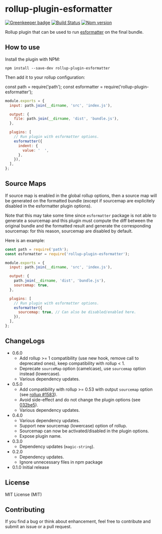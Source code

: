 # rollup-plugin-esformatter

[![Greenkeeper badge](https://badges.greenkeeper.io/mjeanroy/rollup-plugin-esformatter.svg)](https://greenkeeper.io/)
[![Build Status](https://travis-ci.org/mjeanroy/rollup-plugin-esformatter.svg?branch=master)](https://travis-ci.org/mjeanroy/rollup-plugin-esformatter)
[![Npm version](https://badge.fury.io/js/rollup-plugin-esformatter.svg)](https://badge.fury.io/js/rollup-plugin-esformatter)

Rollup plugin that can be used to run [esformatter](http://npmjs.com/package/esformatter) on the final bundle.

## How to use

Install the plugin with NPM:

`npm install --save-dev rollup-plugin-esformatter`

Then add it to your rollup configuration:

const path = require('path');
const esformatter = require('rollup-plugin-esformatter');

```javascript
module.exports = {
  input: path.join(__dirname, 'src', 'index.js'),

  output: {
    file: path.join(__dirname, 'dist', 'bundle.js'),
  },

  plugins: [
    // Run plugin with esformatter options.
    esformatter({
      indent: {
        value: '  ',
      },
    }),
  ],
};
```

## Source Maps

If source map is enabled in the global rollup options, then a source map will be generated on the formatted bundle (except if sourcemap are explicitely disabled in the esformatter plugin options).

Note that this may take some time since `esformatter` package is not able to generate a sourcemap and this plugin must compute the diff between the original bundle and the formatted result and generate the corresponding sourcemap: for this reason, sourcemap are disabled by default.

Here is an example:

```javascript
const path = require('path');
const esformatter = require('rollup-plugin-esformatter');

module.exports = {
  input: path.join(__dirname, 'src', 'index.js'),

  output: {
    path.join(__dirname, 'dist', 'bundle.js'),
    sourcemap: true,
  },

  plugins: [
    // Run plugin with esformatter options.
    esformatter({
      sourcemap: true, // Can also be disabled/enabled here.
    }),
  ],
};
```

## ChangeLogs

- 0.6.0
  - Add rollup >= 1 compatibility (use new hook, remove call to deprecated ones), keep compatibility with rollup < 1.
  - Deprecate `sourceMap` option (camelcase), use `sourcemap` option instead (lowercase).
  - Various dependency updates.
- 0.5.0
  - Add compatibility with rollup >= 0.53 with output `sourcemap` option (see [rollup #1583](https://github.com/rollup/rollup/issues/1583)).
  - Avoid side-effect and do not change the plugin options (see [032be5](https://github.com/mjeanroy/rollup-plugin-prettier/commit/032be56317ab83cd87c2460f1dadc05a617c0d12)).
  - Various dependency updates.
- 0.4.0
  - Various dependency updates.
  - Support new sourcemap (lowercase) option of rollup.
  - Sourcemap can now be activated/disabled in the plugin options.
  - Expose plugin name.
- 0.3.0
  - Dependency updates (`magic-string`).
- 0.2.0
  - Dependency updates.
  - Ignore unnecessary files in npm package
- 0.1.0 Initial release

## License

MIT License (MIT)

## Contributing

If you find a bug or think about enhancement, feel free to contribute and submit an issue or a pull request.
